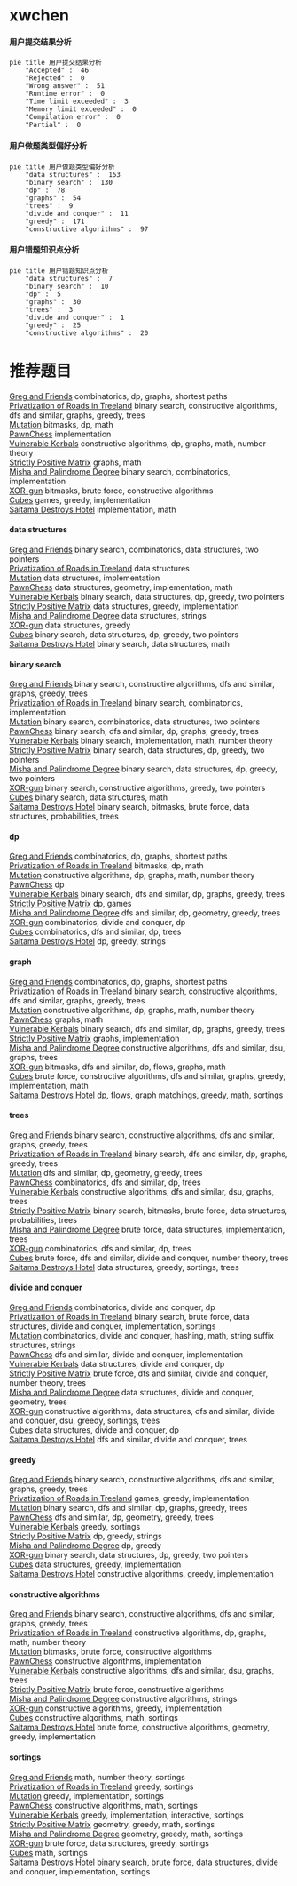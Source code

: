 # xwchen
<!-- tabs:start -->
#### **用户提交结果分析**

```mermaid
pie title 用户提交结果分析
    "Accepted" :  46
    "Rejected" :  0
    "Wrong answer" :  51
    "Runtime error" :  0
    "Time limit exceeded" :  3
    "Memory limit exceeded" :  0
    "Compilation error" :  0
    "Partial" :  0
```
#### **用户做题类型偏好分析**

```mermaid
pie title 用户做题类型偏好分析
    "data structures" :  153
    "binary search" :  130
    "dp" :  78
    "graphs" :  54
    "trees" :  9
    "divide and conquer" :  11
    "greedy" :  171
    "constructive algorithms" :  97
```
#### **用户错题知识点分析**

```mermaid
pie title 用户错题知识点分析
    "data structures" :  7
    "binary search" :  10
    "dp" :  5
    "graphs" :  30
    "trees" :  3
    "divide and conquer" :  1
    "greedy" :  25
    "constructive algorithms" :  20
```
<!-- tabs:end -->
# 推荐题目
[Greg and Friends](http://codeforces.com/problemset/problem/295/C)		combinatorics,
                        dp,
                        graphs,
                        shortest paths		  
[Privatization of Roads in Treeland](http://codeforces.com/problemset/problem/1141/G)		binary search,
                        constructive algorithms,
                        dfs and similar,
                        graphs,
                        greedy,
                        trees		  
[Mutation](http://codeforces.com/problemset/problem/76/C)		bitmasks,
                        dp,
                        math		  
[PawnChess](http://codeforces.com/problemset/problem/592/A)		implementation		  
[Vulnerable Kerbals](https://codeforces.com/contest/800/problem/C)		constructive algorithms,
                        dp,
                        graphs,
                        math,
                        number theory		  
[Strictly Positive Matrix](http://codeforces.com/problemset/problem/402/E)		graphs,
                        math		  
[Misha and Palindrome Degree](http://codeforces.com/problemset/problem/501/E)		binary search,
                        combinatorics,
                        implementation		  
[XOR-gun](http://codeforces.com/problemset/problem/1415/D)		bitmasks,
                        brute force,
                        constructive algorithms		  
[Cubes](https://codeforces.com/contest/521/problem/B)		games,
                        greedy,
                        implementation		  
[Saitama Destroys Hotel](http://codeforces.com/problemset/problem/608/A)		implementation,
                        math		  
<!-- tabs:start -->
#### **data structures**
[Greg and Friends](http://codeforces.com/problemset/problem/1167/E)		binary search,
                        combinatorics,
                        data structures,
                        two pointers		  
[Privatization of Roads in Treeland](http://codeforces.com/problemset/problem/407/E)		data structures		  
[Mutation](https://codeforces.com/contest/1180/problem/C)		data structures,
                        implementation		  
[PawnChess](http://codeforces.com/problemset/problem/1163/C2)		data structures,
                        geometry,
                        implementation,
                        math		  
[Vulnerable Kerbals](http://codeforces.com/problemset/problem/985/E)		binary search,
                        data structures,
                        dp,
                        greedy,
                        two pointers		  
[Strictly Positive Matrix](http://codeforces.com/problemset/problem/1413/D)		data structures,
                        greedy,
                        implementation		  
[Misha and Palindrome Degree](http://codeforces.com/problemset/problem/1286/E)		data structures,
                        strings		  
[XOR-gun](https://codeforces.com/contest/1478/problem/E)		data structures,
                        greedy		  
[Cubes](http://codeforces.com/problemset/problem/1492/C)		binary search,
                        data structures,
                        dp,
                        greedy,
                        two pointers		  
[Saitama Destroys Hotel](http://codeforces.com/problemset/problem/1490/G)		binary search,
                        data structures,
                        math		  
#### **binary search**
[Greg and Friends](http://codeforces.com/problemset/problem/1141/G)		binary search,
                        constructive algorithms,
                        dfs and similar,
                        graphs,
                        greedy,
                        trees		  
[Privatization of Roads in Treeland](http://codeforces.com/problemset/problem/501/E)		binary search,
                        combinatorics,
                        implementation		  
[Mutation](http://codeforces.com/problemset/problem/1167/E)		binary search,
                        combinatorics,
                        data structures,
                        two pointers		  
[PawnChess](http://codeforces.com/problemset/problem/627/D)		binary search,
                        dfs and similar,
                        dp,
                        graphs,
                        greedy,
                        trees		  
[Vulnerable Kerbals](http://codeforces.com/problemset/problem/230/B)		binary search,
                        implementation,
                        math,
                        number theory		  
[Strictly Positive Matrix](http://codeforces.com/problemset/problem/985/E)		binary search,
                        data structures,
                        dp,
                        greedy,
                        two pointers		  
[Misha and Palindrome Degree](http://codeforces.com/problemset/problem/1492/C)		binary search,
                        data structures,
                        dp,
                        greedy,
                        two pointers		  
[XOR-gun](http://codeforces.com/problemset/problem/1463/D)		binary search,
                        constructive algorithms,
                        greedy,
                        two pointers		  
[Cubes](http://codeforces.com/problemset/problem/1490/G)		binary search,
                        data structures,
                        math		  
[Saitama Destroys Hotel](http://codeforces.com/problemset/problem/1479/D)		binary search,
                        bitmasks,
                        brute force,
                        data structures,
                        probabilities,
                        trees		  
#### **dp**
[Greg and Friends](http://codeforces.com/problemset/problem/295/C)		combinatorics,
                        dp,
                        graphs,
                        shortest paths		  
[Privatization of Roads in Treeland](http://codeforces.com/problemset/problem/76/C)		bitmasks,
                        dp,
                        math		  
[Mutation](https://codeforces.com/contest/800/problem/C)		constructive algorithms,
                        dp,
                        graphs,
                        math,
                        number theory		  
[PawnChess](https://codeforces.com/contest/1013/problem/E)		dp		  
[Vulnerable Kerbals](http://codeforces.com/problemset/problem/627/D)		binary search,
                        dfs and similar,
                        dp,
                        graphs,
                        greedy,
                        trees		  
[Strictly Positive Matrix](http://codeforces.com/problemset/problem/39/E)		dp,
                        games		  
[Misha and Palindrome Degree](http://codeforces.com/problemset/problem/814/D)		dfs and similar,
                        dp,
                        geometry,
                        greedy,
                        trees		  
[XOR-gun](https://codeforces.com/contest/810/problem/E)		combinatorics,
                        divide and conquer,
                        dp		  
[Cubes](http://codeforces.com/problemset/problem/1172/B)		combinatorics,
                        dfs and similar,
                        dp,
                        trees		  
[Saitama Destroys Hotel](http://codeforces.com/problemset/problem/1131/E)		dp,
                        greedy,
                        strings		  
#### **graph**
[Greg and Friends](http://codeforces.com/problemset/problem/295/C)		combinatorics,
                        dp,
                        graphs,
                        shortest paths		  
[Privatization of Roads in Treeland](http://codeforces.com/problemset/problem/1141/G)		binary search,
                        constructive algorithms,
                        dfs and similar,
                        graphs,
                        greedy,
                        trees		  
[Mutation](https://codeforces.com/contest/800/problem/C)		constructive algorithms,
                        dp,
                        graphs,
                        math,
                        number theory		  
[PawnChess](http://codeforces.com/problemset/problem/402/E)		graphs,
                        math		  
[Vulnerable Kerbals](http://codeforces.com/problemset/problem/627/D)		binary search,
                        dfs and similar,
                        dp,
                        graphs,
                        greedy,
                        trees		  
[Strictly Positive Matrix](http://codeforces.com/problemset/problem/380/B)		graphs,
                        implementation		  
[Misha and Palindrome Degree](http://codeforces.com/problemset/problem/698/B)		constructive algorithms,
                        dfs and similar,
                        dsu,
                        graphs,
                        trees		  
[XOR-gun](http://codeforces.com/problemset/problem/1430/G)		bitmasks,
                        dfs and similar,
                        dp,
                        flows,
                        graphs,
                        math		  
[Cubes](http://codeforces.com/problemset/problem/1487/C)		brute force,
                        constructive algorithms,
                        dfs and similar,
                        graphs,
                        greedy,
                        implementation,
                        math		  
[Saitama Destroys Hotel](http://codeforces.com/problemset/problem/1437/C)		dp,
                        flows,
                        graph matchings,
                        greedy,
                        math,
                        sortings		  
#### **trees**
[Greg and Friends](http://codeforces.com/problemset/problem/1141/G)		binary search,
                        constructive algorithms,
                        dfs and similar,
                        graphs,
                        greedy,
                        trees		  
[Privatization of Roads in Treeland](http://codeforces.com/problemset/problem/627/D)		binary search,
                        dfs and similar,
                        dp,
                        graphs,
                        greedy,
                        trees		  
[Mutation](http://codeforces.com/problemset/problem/814/D)		dfs and similar,
                        dp,
                        geometry,
                        greedy,
                        trees		  
[PawnChess](http://codeforces.com/problemset/problem/1172/B)		combinatorics,
                        dfs and similar,
                        dp,
                        trees		  
[Vulnerable Kerbals](http://codeforces.com/problemset/problem/698/B)		constructive algorithms,
                        dfs and similar,
                        dsu,
                        graphs,
                        trees		  
[Strictly Positive Matrix](http://codeforces.com/problemset/problem/1479/D)		binary search,
                        bitmasks,
                        brute force,
                        data structures,
                        probabilities,
                        trees		  
[Misha and Palindrome Degree](http://codeforces.com/problemset/problem/1511/C)		brute force,
                        data structures,
                        implementation,
                        trees		  
[XOR-gun](http://codeforces.com/problemset/problem/1499/F)		combinatorics,
                        dfs and similar,
                        dp,
                        trees		  
[Cubes](http://codeforces.com/problemset/problem/1491/E)		brute force,
                        dfs and similar,
                        divide and conquer,
                        number theory,
                        trees		  
[Saitama Destroys Hotel](http://codeforces.com/problemset/problem/1466/D)		data structures,
                        greedy,
                        sortings,
                        trees		  
#### **divide and conquer**
[Greg and Friends](https://codeforces.com/contest/810/problem/E)		combinatorics,
                        divide and conquer,
                        dp		  
[Privatization of Roads in Treeland](http://codeforces.com/problemset/problem/1461/D)		binary search,
                        brute force,
                        data structures,
                        divide and conquer,
                        implementation,
                        sortings		  
[Mutation](http://codeforces.com/problemset/problem/1466/G)		combinatorics,
                        divide and conquer,
                        hashing,
                        math,
                        string suffix structures,
                        strings		  
[PawnChess](http://codeforces.com/problemset/problem/1490/D)		dfs and similar,
                        divide and conquer,
                        implementation		  
[Vulnerable Kerbals](https://codeforces.com/contest/1483/problem/C)		data structures,
                        divide and conquer,
                        dp		  
[Strictly Positive Matrix](http://codeforces.com/problemset/problem/1491/E)		brute force,
                        dfs and similar,
                        divide and conquer,
                        number theory,
                        trees		  
[Misha and Palindrome Degree](http://codeforces.com/problemset/problem/1303/G)		data structures,
                        divide and conquer,
                        geometry,
                        trees		  
[XOR-gun](http://codeforces.com/problemset/problem/1494/D)		constructive algorithms,
                        data structures,
                        dfs and similar,
                        divide and conquer,
                        dsu,
                        greedy,
                        sortings,
                        trees		  
[Cubes](http://codeforces.com/problemset/problem/1482/E)		data structures,
                        divide and conquer,
                        dp		  
[Saitama Destroys Hotel](http://codeforces.com/problemset/problem/566/C)		dfs and similar,
                        divide and conquer,
                        trees		  
#### **greedy**
[Greg and Friends](http://codeforces.com/problemset/problem/1141/G)		binary search,
                        constructive algorithms,
                        dfs and similar,
                        graphs,
                        greedy,
                        trees		  
[Privatization of Roads in Treeland](https://codeforces.com/contest/521/problem/B)		games,
                        greedy,
                        implementation		  
[Mutation](http://codeforces.com/problemset/problem/627/D)		binary search,
                        dfs and similar,
                        dp,
                        graphs,
                        greedy,
                        trees		  
[PawnChess](http://codeforces.com/problemset/problem/814/D)		dfs and similar,
                        dp,
                        geometry,
                        greedy,
                        trees		  
[Vulnerable Kerbals](http://codeforces.com/problemset/problem/1358/B)		greedy,
                        sortings		  
[Strictly Positive Matrix](http://codeforces.com/problemset/problem/1131/E)		dp,
                        greedy,
                        strings		  
[Misha and Palindrome Degree](http://codeforces.com/problemset/problem/294/B)		dp,
                        greedy		  
[XOR-gun](http://codeforces.com/problemset/problem/985/E)		binary search,
                        data structures,
                        dp,
                        greedy,
                        two pointers		  
[Cubes](http://codeforces.com/problemset/problem/1413/D)		data structures,
                        greedy,
                        implementation		  
[Saitama Destroys Hotel](http://codeforces.com/problemset/problem/1428/D)		constructive algorithms,
                        greedy,
                        implementation		  
#### **constructive algorithms**
[Greg and Friends](http://codeforces.com/problemset/problem/1141/G)		binary search,
                        constructive algorithms,
                        dfs and similar,
                        graphs,
                        greedy,
                        trees		  
[Privatization of Roads in Treeland](https://codeforces.com/contest/800/problem/C)		constructive algorithms,
                        dp,
                        graphs,
                        math,
                        number theory		  
[Mutation](http://codeforces.com/problemset/problem/1415/D)		bitmasks,
                        brute force,
                        constructive algorithms		  
[PawnChess](http://codeforces.com/problemset/problem/631/B)		constructive algorithms,
                        implementation		  
[Vulnerable Kerbals](http://codeforces.com/problemset/problem/698/B)		constructive algorithms,
                        dfs and similar,
                        dsu,
                        graphs,
                        trees		  
[Strictly Positive Matrix](http://codeforces.com/problemset/problem/831/C)		brute force,
                        constructive algorithms		  
[Misha and Palindrome Degree](http://codeforces.com/problemset/problem/1063/A)		constructive algorithms,
                        strings		  
[XOR-gun](http://codeforces.com/problemset/problem/1428/D)		constructive algorithms,
                        greedy,
                        implementation		  
[Cubes](http://codeforces.com/problemset/problem/538/G)		constructive algorithms,
                        math,
                        sortings		  
[Saitama Destroys Hotel](http://codeforces.com/problemset/problem/1292/B)		brute force,
                        constructive algorithms,
                        geometry,
                        greedy,
                        implementation		  
#### **sortings**
[Greg and Friends](https://codeforces.com/contest/1345/problem/C)		math,
                        number theory,
                        sortings		  
[Privatization of Roads in Treeland](http://codeforces.com/problemset/problem/1358/B)		greedy,
                        sortings		  
[Mutation](http://codeforces.com/problemset/problem/976/C)		greedy,
                        implementation,
                        sortings		  
[PawnChess](http://codeforces.com/problemset/problem/538/G)		constructive algorithms,
                        math,
                        sortings		  
[Vulnerable Kerbals](http://codeforces.com/problemset/problem/1056/C)		greedy,
                        implementation,
                        interactive,
                        sortings		  
[Strictly Positive Matrix](https://codeforces.com/contest/1496/problem/C)		geometry,
                        greedy,
                        math,
                        sortings		  
[Misha and Palindrome Degree](http://codeforces.com/problemset/problem/1495/A)		geometry,
                        greedy,
                        math,
                        sortings		  
[XOR-gun](http://codeforces.com/problemset/problem/1497/A)		brute force,
                        data structures,
                        greedy,
                        sortings		  
[Cubes](http://codeforces.com/problemset/problem/1427/A)		math,
                        sortings		  
[Saitama Destroys Hotel](http://codeforces.com/problemset/problem/1461/D)		binary search,
                        brute force,
                        data structures,
                        divide and conquer,
                        implementation,
                        sortings		  
<!-- tabs:end -->
